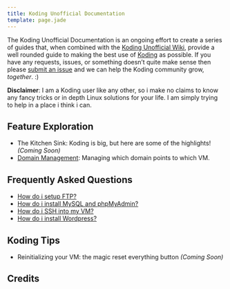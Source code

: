 ```yaml
---
title: Koding Unofficial Documentation
template: page.jade
---
```



The Koding Unofficial Documentation is an ongoing effort to create a series
of guides that, when combined with the
[Koding Unofficial Wiki](https://github.com/leeolayvar/koding-unofficial/wiki),
provide a well rounded guide to making the best use of
[Koding](https://koding.com) as possible.
If you have any requests, issues, or something doesn’t quite make sense
then please
[submit an issue](https://github.com/leeolayvar/koding-unofficial/issues/new)
and we can help the Koding community grow, *together*. :)

**Disclaimer**: I am a Koding user like any other, so i make no claims to know
any fancy tricks or in depth Linux solutions for your life. I am simply trying to
help in a place i think i can.



<a name="feature-exploration" class="anchor"></a>
## Feature Exploration

- The Kitchen Sink: Koding is big, but here are some of the highlights! *(Coming Soon)*
- [Domain Management](guides/domain-management/): Managing which domain points to which VM.



<a name="frequently-asked-questions" class="anchor"></a>
## Frequently Asked Questions

- [How do i setup FTP?](guides/setting-up-ftp/)
- [How do i install MySQL and phpMyAdmin?](guides/installing-mysql-phpmyadmin/)
- [How do i SSH into my VM?](guides/ssh-into-your-vm/)
- [How do i install Wordpress?](guides/installing-wordpress/)



<a name="koding-tips" class="anchor"></a>
## Koding Tips

- Reinitializing your VM: the magic reset everything button *(Coming Soon)*



<a name="credits" class="anchor"></a>
## Credits

